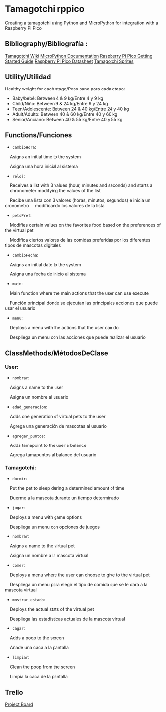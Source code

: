 # Tamagotchi rppico
 Creating a tamagotchi using Python and MicroPython for integration with a Raspberry Pi Pico

## Bibliography/Bibliografía :
[Tamagotchi Wiki](https://tamagotchi.fandom.com/)
[MicroPython Documentation](http://docs.micropython.org/en/latest/index.html)
[Raspberry Pi Pico Getting Started Guide](https://datasheets.raspberrypi.com/pico/getting-started-with-pico.pdf)
[Raspberry Pi Pico Datasheet](https://datasheets.raspberrypi.com/pico/pico-datasheet.pdf)
[Tamagotchi Sprites](https://spritedatabase.net/game/1755)


## Utility/Utilidad
Healthy weight for each stage/Peso sano para cada etapa:
- Baby/bebé: Between 4 & 9 kg/Entre 4 y 9 kg
- Child/Niño: Between 9 & 24 kg/Entre 9 y 24 kg
- Teen/Adolescente: Between 24 & 40 kg/Entre 24 y 40 kg
- Adult/Adulto: Between 40 & 60 kg/Entre 40 y 60 kg
- Senior/Anciano: Between 40 & 55 kg/Entre 40 y 55 kg


## Functions/Funciones
- `cambioHora`:
  
&nbsp;&nbsp;&nbsp;&nbsp;Asigns an initial time to the system

&nbsp;&nbsp;&nbsp;&nbsp;Asigna una hora inicial al sistema

- `reloj`:
  
&nbsp;&nbsp;&nbsp;&nbsp;Receives a list with 3 values (hour, minutes and seconds) and starts a &nbsp;&nbsp;&nbsp;&nbsp;chronometer modifying the values of the list

&nbsp;&nbsp;&nbsp;&nbsp;Recibe una lista con 3 valores (horas, minutos, segundos) e inicia un cronometro &nbsp;&nbsp;&nbsp;&nbsp;modificando los valores de la lista 

- `petsPref`:
  
&nbsp;&nbsp;&nbsp;&nbsp;Modifies certain values on the favorites food based on the preferences of the virtual pet

&nbsp;&nbsp;&nbsp;&nbsp;Modifica ciertos valores de las comidas preferidas por los diferentes tipos de mascotas digitales 

- `cambioFecha`:
  
&nbsp;&nbsp;&nbsp;&nbsp;Asigns an initial date to the system

&nbsp;&nbsp;&nbsp;&nbsp;Asigna una fecha de inicio al sistema

- `main`:
  
&nbsp;&nbsp;&nbsp;&nbsp;Main function where the main actions that the user can use execute

&nbsp;&nbsp;&nbsp;&nbsp;Función principal donde se ejecutan las principales acciones que puede usar el usuario

- `menu`:
  
&nbsp;&nbsp;&nbsp;&nbsp;Deploys a menu with the actions that the user can do

&nbsp;&nbsp;&nbsp;&nbsp;Despliega un menu con las acciones que puede realizar el usuario

## ClassMethods/MétodosDeClase
### User:
- `nombrar`:
  
&nbsp;&nbsp;&nbsp;&nbsp;Asigns a name to the user

&nbsp;&nbsp;&nbsp;&nbsp;Asigna un nombre al usuario

- `edad_generacion`:
  
&nbsp;&nbsp;&nbsp;&nbsp;Adds one generation of virtual pets to the user

&nbsp;&nbsp;&nbsp;&nbsp;Agrega una generación de mascotas al usuario

- `agregar_puntos`:
  
&nbsp;&nbsp;&nbsp;&nbsp;Adds tamapoint to the user's balance

&nbsp;&nbsp;&nbsp;&nbsp;Agrega tamapuntos al balance del usuario

### Tamagotchi: 
- `dormir`:
  
&nbsp;&nbsp;&nbsp;&nbsp;Put the pet to sleep during a determined amount of time

&nbsp;&nbsp;&nbsp;&nbsp;Duerme a la mascota durante un tiempo determinado

- `jugar`:
  
&nbsp;&nbsp;&nbsp;&nbsp;Deploys a menu with game options

&nbsp;&nbsp;&nbsp;&nbsp;Despliega un menu con opciones de juegos

- `nombrar`:
  
&nbsp;&nbsp;&nbsp;&nbsp;Asigns a name to the virtual pet

&nbsp;&nbsp;&nbsp;&nbsp;Asigna un nombre a la mascota virtual

- `comer`:
  
&nbsp;&nbsp;&nbsp;&nbsp;Deploys a menu where the user can choose to give to the virtual pet

&nbsp;&nbsp;&nbsp;&nbsp;Despliega un menu para elegir el tipo de comida que se le dará a la mascota virtual

- `mostrar_estado`:
  
&nbsp;&nbsp;&nbsp;&nbsp;Deploys the actual stats of the virtual pet

&nbsp;&nbsp;&nbsp;&nbsp;Despliega las estadisticas actuales de la mascota virtual

- `cagar`:
  
&nbsp;&nbsp;&nbsp;&nbsp;Adds a poop to the screen

&nbsp;&nbsp;&nbsp;&nbsp;Añade una caca a la pantalla

- `limpiar`:
  
&nbsp;&nbsp;&nbsp;&nbsp;Clean the poop from the screen

&nbsp;&nbsp;&nbsp;&nbsp;Limpia la caca de la pantalla
        


## Trello
[Project Board](https://trello.com/b/bw25POA6/tamagotchi-rppico)
